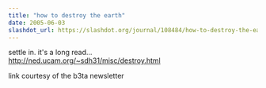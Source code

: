 ```yaml
---
title: "how to destroy the earth"
date: 2005-06-03
slashdot_url: https://slashdot.org/journal/108484/how-to-destroy-the-earth
---
```


<p>settle in. it's a long read...<br><a href="http://ned.ucam.org/~sdh31/misc/destroy.html">http://ned.ucam.org/~sdh31/misc/destroy.html</a></p>
<p>link courtesy of the b3ta newsletter</p>

